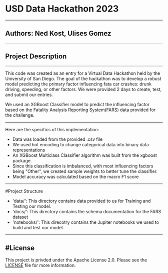 # USD Data Hackathon 2023
------
## Authors:  Ned Kost, Ulises Gomez
------
## Project Description
------
This code was created as an entry for a Virtual Data Hackathon held by the University of San Diego.  The goal of the hackathon was to develop a robust model predicting the primary factor influencing fata car crashes: drunk driving, speeding, or other factors.  We were provided 2 days to create, test, and submit our entries.  

We used an XGBoost Classifier model to predict the influencing factor based on the Fatality Analysis Reporting System(FARS) data provided for the challenge.  

------
Here are the specifics of this implementation:
- Data was loaded from the provided .csv file
- We used hot encoding to change categorical data into binary data representations
- An XGBoost Multiclass Classifier algorithm was built from the xgboost package.
- Since this classification is imbalanced, with most influencing factors being "Other", we created sample weights to better tune the classifier.
- Model accuracy was calculated based on the macro F1 score 
------
#Project Structure
- 'data/':  This directory contains data provided to us for Training and Testing our model.
- 'docs/':  This directory contains the schema documentation for the FARS dataset
- 'notebooks/': This direcotry contains the Jupiter notebooks we used to build and test our model.
------
#License
------
This project is privded under the Apache License 2.0.  Please see the [LICENSE](https://github.com/NedKost/usd_data_hackathon_2023/blob/main/LICENSE) file for more information.

